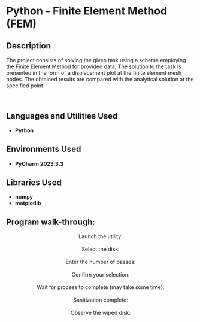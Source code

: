 <h1>Python - Finite Element Method (FEM)</h1>



<h2>Description</h2>
The project consists of solving the given task using a scheme employing the Finite Element Method for provided data. The solution to the task is presented in the form of a displacement plot at the finite element mesh nodes. The obtained results are compared with the analytical solution at the specified point. <br>
<p align = "center>
scheme:
<img src="https://imgur.com/G4D6H1C",alt="scheme"/>
</p>
<br />


<h2>Languages and Utilities Used</h2>

- <b>Python</b>

<h2>Environments Used</h2>

- <b>PyCharm 2023.3.3</b>

<h2>Libraries Used</h2>

- <b>numpy</b>
- <b>matplotlib</b>

<h2>Program walk-through:</h2>

<p align="center">
Launch the utility: <br/>
<img src=""/>
<br />
<br />
Select the disk:  <br/>
<img src=""/>
<br />
<br />
Enter the number of passes: <br/>
<img src=""/>
<br />
<br />
Confirm your selection:  <br/>
<img src=""/>
<br />
<br />
Wait for process to complete (may take some time):  <br/>
<img src=""/>
<br />
<br />
Sanitization complete:  <br/>
<img src=""/>
<br />
<br />
Observe the wiped disk:  <br/>
<img src=""/>
</p>

<!--
 ```diff
- text in red
+ text in green
! text in orange
# text in gray
@@ text in purple (and bold)@@
```
--!>
